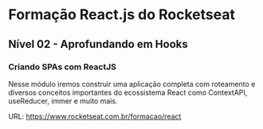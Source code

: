 # Formação React.js do Rocketseat

## Nível 02 - Aprofundando em Hooks

### Criando SPAs com ReactJS

Nesse módulo iremos construir uma aplicação completa com roteamento e diversos conceitos importantes do ecossistema React como ContextAPI, useReducer, immer e muito mais.

URL: https://www.rocketseat.com.br/formacao/react